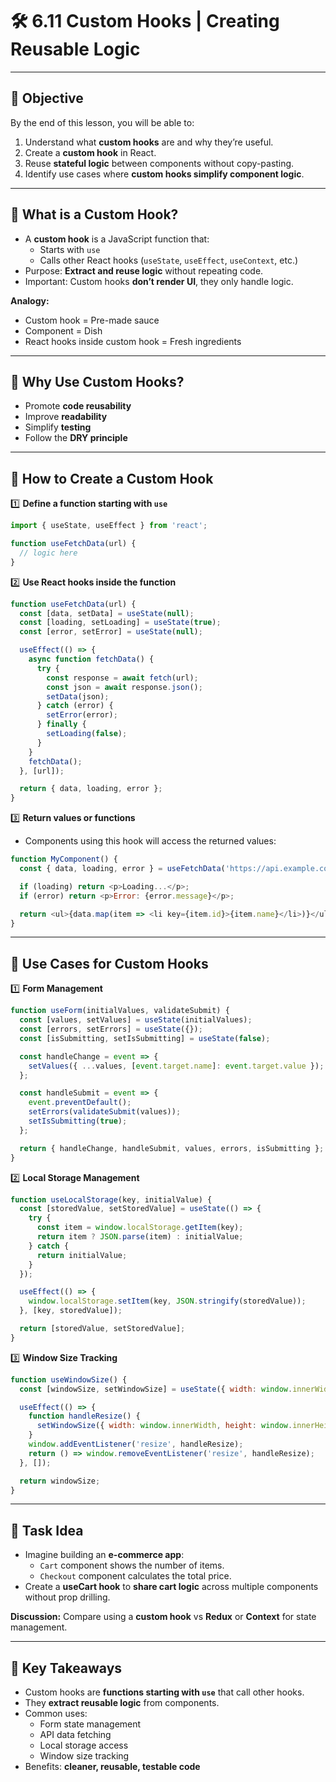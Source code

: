 # 🛠 6.11 Custom Hooks | Creating Reusable Logic

---

## 🔹 Objective

By the end of this lesson, you will be able to:

1. Understand what **custom hooks** are and why they’re useful.
2. Create a **custom hook** in React.
3. Reuse **stateful logic** between components without copy-pasting.
4. Identify use cases where **custom hooks simplify component logic**.

---

## 🔹 What is a Custom Hook?

- A **custom hook** is a JavaScript function that:
    - Starts with `use`
    - Calls other React hooks (`useState`, `useEffect`, `useContext`, etc.)
- Purpose: **Extract and reuse logic** without repeating code.
- Important: Custom hooks **don’t render UI**, they only handle logic.

**Analogy:**

- Custom hook = Pre-made sauce
- Component = Dish
- React hooks inside custom hook = Fresh ingredients

---

## 🔹 Why Use Custom Hooks?

- Promote **code reusability**
- Improve **readability**
- Simplify **testing**
- Follow the **DRY principle**

---

## 🔹 How to Create a Custom Hook

1️⃣ **Define a function starting with `use`**

```js
import { useState, useEffect } from 'react';

function useFetchData(url) {
  // logic here
}

```

2️⃣ **Use React hooks inside the function**

```js
function useFetchData(url) {
  const [data, setData] = useState(null);
  const [loading, setLoading] = useState(true);
  const [error, setError] = useState(null);

  useEffect(() => {
    async function fetchData() {
      try {
        const response = await fetch(url);
        const json = await response.json();
        setData(json);
      } catch (error) {
        setError(error);
      } finally {
        setLoading(false);
      }
    }
    fetchData();
  }, [url]);

  return { data, loading, error };
}

```

3️⃣ **Return values or functions**

- Components using this hook will access the returned values:

```js
function MyComponent() {
  const { data, loading, error } = useFetchData('https://api.example.com/data');

  if (loading) return <p>Loading...</p>;
  if (error) return <p>Error: {error.message}</p>;

  return <ul>{data.map(item => <li key={item.id}>{item.name}</li>)}</ul>;
}

```

---

## 🔹 Use Cases for Custom Hooks

1️⃣ **Form Management**

```js
function useForm(initialValues, validateSubmit) {
  const [values, setValues] = useState(initialValues);
  const [errors, setErrors] = useState({});
  const [isSubmitting, setIsSubmitting] = useState(false);

  const handleChange = event => {
    setValues({ ...values, [event.target.name]: event.target.value });
  };

  const handleSubmit = event => {
    event.preventDefault();
    setErrors(validateSubmit(values));
    setIsSubmitting(true);
  };

  return { handleChange, handleSubmit, values, errors, isSubmitting };
}

```

2️⃣ **Local Storage Management**

```js
function useLocalStorage(key, initialValue) {
  const [storedValue, setStoredValue] = useState(() => {
    try {
      const item = window.localStorage.getItem(key);
      return item ? JSON.parse(item) : initialValue;
    } catch {
      return initialValue;
    }
  });

  useEffect(() => {
    window.localStorage.setItem(key, JSON.stringify(storedValue));
  }, [key, storedValue]);

  return [storedValue, setStoredValue];
}

```

3️⃣ **Window Size Tracking**

```js
function useWindowSize() {
  const [windowSize, setWindowSize] = useState({ width: window.innerWidth, height: window.innerHeight });

  useEffect(() => {
    function handleResize() {
      setWindowSize({ width: window.innerWidth, height: window.innerHeight });
    }
    window.addEventListener('resize', handleResize);
    return () => window.removeEventListener('resize', handleResize);
  }, []);

  return windowSize;
}

```

---

## 🔹 Task Idea

- Imagine building an **e-commerce app**:
    - `Cart` component shows the number of items.
    - `Checkout` component calculates the total price.
- Create a **useCart hook** to **share cart logic** across multiple components without prop drilling.

**Discussion:** Compare using a **custom hook** vs **Redux** or **Context** for state management.

---

## 🔹 Key Takeaways

- Custom hooks are **functions starting with `use`** that call other hooks.
- They **extract reusable logic** from components.
- Common uses:
    - Form state management
    - API data fetching
    - Local storage access
    - Window size tracking
- Benefits: **cleaner, reusable, testable code**
